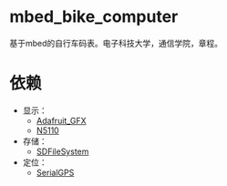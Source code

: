 # mbed_bike_computer
基于mbed的自行车码表。电子科技大学，通信学院，章程。

# 依赖
- 显示：
    - [Adafruit_GFX](https://os.mbed.com/users/nkhorman/code/Adafruit_GFX/)
    - [N5110](https://os.mbed.com/users/eencae/code/N5110/)
- 存储：
    - [SDFileSystem](https://os.mbed.com/users/neilt6/code/SDFileSystem/)
- 定位：
    - [SerialGPS](https://os.mbed.com/users/shintamainjp/code/SerialGPS/)
